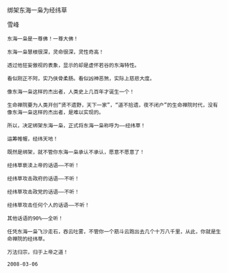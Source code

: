 绑架东海一枭为经纬草

雪峰


    东海一枭是一尊佛！一尊大佛！

    东海一枭慧根很深，灵命很深，灵性奇高！

    透过他狂妄傲视的表象，显示的却是虚怀若谷的东海特性。

    看似刚正不阿，实乃侠骨柔肠。看似凶神恶煞，实际上慈悲大度。

    像东海一枭这样的杰出者，人类史上几百年才诞生一个！

    生命禅院要为人类开创“贤不遗野，天下一家”，“道不拾遗，夜不闭户”的生命禅院时代，没有像东海一枭这样的杰出者，是难以实现的。

    所以，决定绑架东海一枭，正式将东海一枭称呼为——经纬草！

    运筹帷幄，经纬天地！

    既然是绑架，就不管你东海一枭承认不承认，愿意不愿意了！

    经纬草亵渎上帝的话语——不听！

    经纬草攻击政府的话语——不听！

    经纬草攻击政党的话语——不听！

    经纬草攻击任何个人的话语——不听！

    其他话语的90%——全听！

    任凭东海一枭飞沙走石，吞云吐雾，不管你一个筋斗云跑出去几个十万八千里，从此，你就是生命禅院的经纬草。

    万法归宗，归于上帝之道！

    2008-03-06



